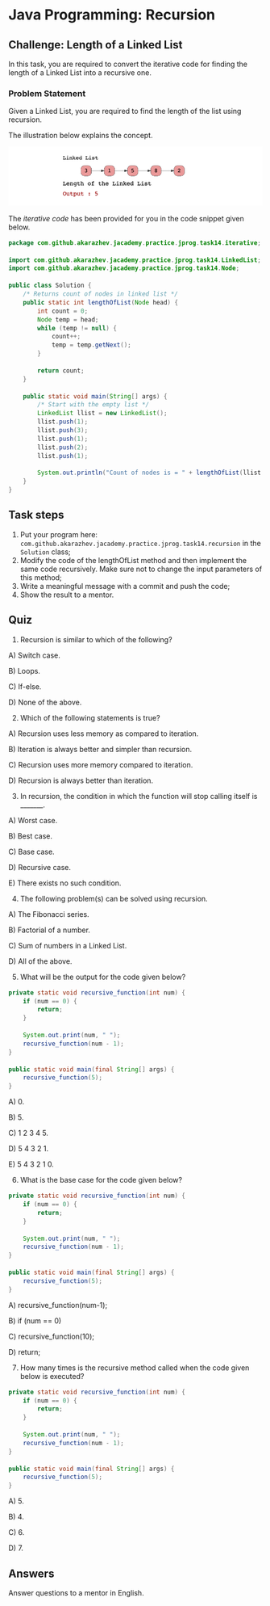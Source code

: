 # Java Programming: Recursion

## Challenge: Length of a Linked List

In this task, you are required to convert the iterative code for finding the length of a Linked List into a recursive one.

### Problem Statement

Given a Linked List, you are required to find the length of the list using recursion.

The illustration below explains the concept.

![alt text](../../etc/recursion/linked-list.png "Linked List")

The <i>iterative code</i> has been provided for you in the code snippet given below.

```java
package com.github.akarazhev.jacademy.practice.jprog.task14.iterative;

import com.github.akarazhev.jacademy.practice.jprog.task14.LinkedList;
import com.github.akarazhev.jacademy.practice.jprog.task14.Node;

public class Solution {
    /* Returns count of nodes in linked list */
    public static int lengthOfList(Node head) {
        int count = 0;
        Node temp = head;
        while (temp != null) {
            count++;
            temp = temp.getNext();
        }

        return count;
    }

    public static void main(String[] args) {
        /* Start with the empty list */
        LinkedList llist = new LinkedList();
        llist.push(1);
        llist.push(3);
        llist.push(1);
        llist.push(2);
        llist.push(1);

        System.out.println("Count of nodes is = " + lengthOfList(llist.getHead()));
    }
}
```

## Task steps

1. Put your program here: `com.github.akarazhev.jacademy.practice.jprog.task14.recursion` in the `Solution` class; 
2. Modify the code of the lengthOfList method and then implement the same code recursively. 
   Make sure not to change the input parameters of this method;
3. Write a meaningful message with a commit and push the code;
4. Show the result to a mentor.

## Quiz

1. Recursion is similar to which of the following?

A) Switch case.

B) Loops.

C) If-else.

D) None of the above.

2. Which of the following statements is true?

A) Recursion uses less memory as compared to iteration.

B) Iteration is always better and simpler than recursion.

C) Recursion uses more memory compared to iteration.

D) Recursion is always better than iteration.

3. In recursion, the condition in which the function will stop calling itself is _______.

A) Worst case.

B) Best case. 

C) Base case.

D) Recursive case.

E) There exists no such condition.

4. The following problem(s) can be solved using recursion.

A) The Fibonacci series.

B) Factorial of a number.

C) Sum of numbers in a Linked List.

D) All of the above.

5. What will be the output for the code given below?

```java
private static void recursive_function(int num) {
    if (num == 0) {
        return;
    }
    
    System.out.print(num, " ");
    recursive_function(num - 1);
}

public static void main(final String[] args) {
    recursive_function(5);
}
```

A) 0.

B) 5.

C) 1 2 3 4 5.

D) 5 4 3 2 1.

E) 5 4 3 2 1 0.

6. What is the base case for the code given below?

```java
private static void recursive_function(int num) {
    if (num == 0) {
        return;
    }
    
    System.out.print(num, " ");
    recursive_function(num - 1);
}

public static void main(final String[] args) {
    recursive_function(5);
}
```

A) recursive_function(num-1);

B) if (num == 0)

C) recursive_function(10);

D) return;

7. How many times is the recursive method called when the code given below is executed?

```java
private static void recursive_function(int num) {
    if (num == 0) {
        return;
    }
    
    System.out.print(num, " ");
    recursive_function(num - 1);
}

public static void main(final String[] args) {
    recursive_function(5);
}
```

A) 5.

B) 4.

C) 6.

D) 7.

## Answers

Answer questions to a mentor in English.